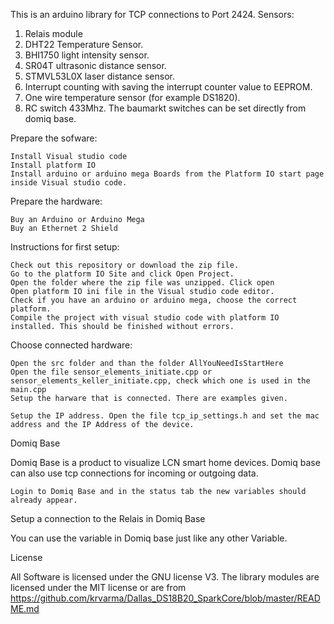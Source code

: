 This is an arduino library for TCP connections to Port 2424.
Sensors:
1. Relais module
2. DHT22 Temperature Sensor.
3. BHI1750 light intensity sensor.
4. SR04T ultrasonic distance sensor.
5. STMVL53L0X laser distance sensor.
6. Interrupt counting with saving the interrupt counter value to EEPROM.
7. One wire temperature sensor (for example DS1820).
8. RC switch 433Mhz. The baumarkt switches can be set directly from domiq base.

Prepare the sofware:

    Install Visual studio code
    Install platform IO
    Install arduino or arduino mega Boards from the Platform IO start page inside Visual studio code.

Prepare the hardware:

    Buy an Arduino or Arduino Mega
    Buy an Ethernet 2 Shield

Instructions for first setup:

    Check out this repository or download the zip file.
    Go to the platform IO Site and click Open Project.
    Open the folder where the zip file was unzipped. Click open
    Open platform IO ini file in the Visual studio code editor. 
    Check if you have an arduino or arduino mega, choose the correct platform.
    Compile the project with visual studio code with platform IO installed. This should be finished without errors.

Choose connected hardware:

    Open the src folder and than the folder AllYouNeedIsStartHere
    Open the file sensor_elements_initiate.cpp or sensor_elements_keller_initiate.cpp, check which one is used in the main.cpp
    Setup the harware that is connected. There are examples given.
 
    Setup the IP address. Open the file tcp_ip_settings.h and set the mac address and the IP Address of the device.


Domiq Base

Domiq Base is a product to visualize LCN smart home devices. Domiq base can also use tcp connections for incoming or outgoing data.

    Login to Domiq Base and in the status tab the new variables should already appear.

Setup a connection to the Relais in Domiq Base

You can use the variable in Domiq base just like any other Variable.

License

All Software is licensed under the GNU license V3. The library modules are licensed under the MIT license or are from https://github.com/krvarma/Dallas_DS18B20_SparkCore/blob/master/README.md
